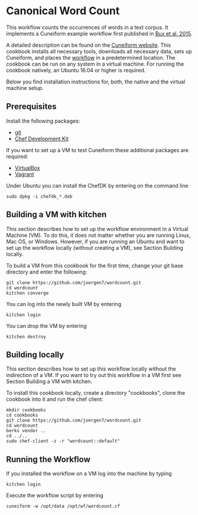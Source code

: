 # Canonical Word Count

This workflow counts the occurrences of words in a text corpus. It implements a Cuneiform example workflow first published in [Bux et al. 2015](http://cuneiform-lang.org/publications/bux_saasfee_vldb_2015.pdf).

A detailed description can be found on the [Cuneiform website](http://cuneiform-lang.org/examples/2016/07/31/wordcount/). This cookbook installs all necessary tools, downloads all necessary data, sets up Cuneiform, and places the [workflow](https://github.com/joergen7/wordcount/blob/master/templates/default/wordcount.cf.erb) in a predetermined location. The cookbook can be run on any system in a virtual machine. For running the cookbook natively, an Ubuntu 16.04 or higher is required.

Below you find installation instructions for, both, the native and the virtual machine setup.

## Prerequisites

Install the following packages:

- [git](https://git-scm.com/)
- [Chef Development Kit](https://downloads.chef.io/chef-dk/)

If you want to set up a VM to test Cuneiform these additional packages are required:

- [VirtualBox](https://www.virtualbox.org/)
- [Vagrant](https://www.vagrantup.com/)


Under Ubuntu you can install the ChefDK by entering on the command line

    sudo dpkg -i chefdk_*.deb


## Building a VM with kitchen

This section describes how to set up the workflow environment in a Virtual
Machine (VM). To do this, it does not matter whether you are running Linux,
Mac OS, or Windows. However, if you are running an Ubuntu and want to set up
the workflow locally (without creating a VM), see Section Building locally.

To build a VM from this cookbook for the first time, change your git
base directory and enter the following:

    git clone https://github.com/joergen7/wordcount.git
    cd wordcount
    kitchen converge
    
You can log into the newly built VM by entering

    kitchen login
    
You can drop the VM by entering

    kitchen destroy

## Building locally

This section describes how to set up this workflow locally without the indirection
of a VM. If you want to try out this workflow in a VM first see Section Building a VM with kitchen.

To install this cookbook locally, create a directory "cookbooks", clone the cookbook
into it and run the chef client:

    mkdir cookbooks
    cd cookbooks
    git clone https://github.com/joergen7/wordcount.git
    cd wordcount
    berks vendor ..
    cd ../..
    sudo chef-client -z -r "wordcount::default"
    
## Running the Workflow

If you installed the workflow on a VM log into the machine by typing

    kitchen login
    
Execute the workflow script by entering

    cuneiform -w /opt/data /opt/wf/wordcount.cf
    
    

